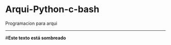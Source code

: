 # Arqui-Python-c-bash
Programacion para arqui

--------------------------------------------------------------------------------------------
#**Este texto está sombreado**
